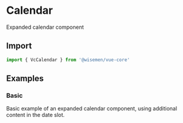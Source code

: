# Calendar

Expanded calendar component

<BulletList
  :items="[
    {
      description: 'When you need an expanded calended with selectable dates.',
      variant: 'good',
    },
    {
      description: 'If you need a date select within a form',
      variant: 'bad',
      link: {
        label: 'Date Field',
        href: '/vue-core/components/date-field/date-field.html',
      },
    },
  ]"
/>


## Import

```ts
import { VcCalendar } from '@wisemen/vue-core'
```

<!-- @include: ./calendar-meta.md -->

## Examples

### Basic
Basic example of an expanded calendar component, using additional content in the date slot.

<ComponentPreview name="calendar/basic" />